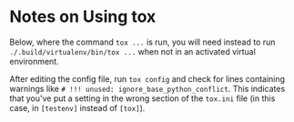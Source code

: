 Notes on Using tox
==================

Below, where the command `tox ...` is run, you will need instead to run
`./.build/virtualenv/bin/tox ...` when not in an activated virtual
environment.

After editing the config file, run `tox config` and check for lines
containing warnings like `# !!! unused: ignore_base_python_conflict`. This
indicates that you've put a setting in the wrong section of the `tox.ini`
file (in this case, in `[testenv]` instead of `[tox]`).
